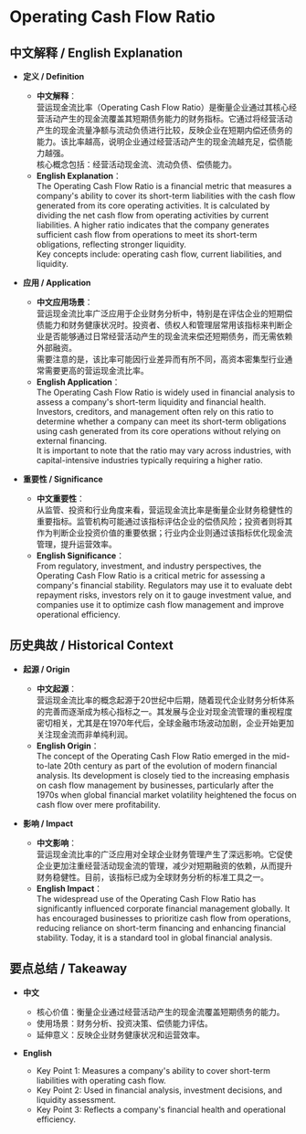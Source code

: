 # Operating Cash Flow Ratio

## 中文解释 / English Explanation

* **定义 / Definition**  
  - **中文解释**：  
    营运现金流比率（Operating Cash Flow Ratio）是衡量企业通过其核心经营活动产生的现金流覆盖其短期债务能力的财务指标。它通过将经营活动产生的现金流量净额与流动负债进行比较，反映企业在短期内偿还债务的能力。该比率越高，说明企业通过经营活动产生的现金流越充足，偿债能力越强。  
    核心概念包括：经营活动现金流、流动负债、偿债能力。  
  - **English Explanation**：  
    The Operating Cash Flow Ratio is a financial metric that measures a company's ability to cover its short-term liabilities with the cash flow generated from its core operating activities. It is calculated by dividing the net cash flow from operating activities by current liabilities. A higher ratio indicates that the company generates sufficient cash flow from operations to meet its short-term obligations, reflecting stronger liquidity.  
    Key concepts include: operating cash flow, current liabilities, and liquidity.

* **应用 / Application**  
  - **中文应用场景**：  
    营运现金流比率广泛应用于企业财务分析中，特别是在评估企业的短期偿债能力和财务健康状况时。投资者、债权人和管理层常用该指标来判断企业是否能够通过日常经营活动产生的现金流来偿还短期债务，而无需依赖外部融资。  
    需要注意的是，该比率可能因行业差异而有所不同，高资本密集型行业通常需要更高的营运现金流比率。  
  - **English Application**：  
    The Operating Cash Flow Ratio is widely used in financial analysis to assess a company's short-term liquidity and financial health. Investors, creditors, and management often rely on this ratio to determine whether a company can meet its short-term obligations using cash generated from its core operations without relying on external financing.  
    It is important to note that the ratio may vary across industries, with capital-intensive industries typically requiring a higher ratio.

* **重要性 / Significance**  
  - **中文重要性**：  
    从监管、投资和行业角度来看，营运现金流比率是衡量企业财务稳健性的重要指标。监管机构可能通过该指标评估企业的偿债风险；投资者则将其作为判断企业投资价值的重要依据；行业内企业则通过该指标优化现金流管理，提升运营效率。  
  - **English Significance**：  
    From regulatory, investment, and industry perspectives, the Operating Cash Flow Ratio is a critical metric for assessing a company's financial stability. Regulators may use it to evaluate debt repayment risks, investors rely on it to gauge investment value, and companies use it to optimize cash flow management and improve operational efficiency.

## 历史典故 / Historical Context

* **起源 / Origin**  
  - **中文起源**：  
    营运现金流比率的概念起源于20世纪中后期，随着现代企业财务分析体系的完善而逐渐成为核心指标之一。其发展与企业对现金流管理的重视程度密切相关，尤其是在1970年代后，全球金融市场波动加剧，企业开始更加关注现金流而非单纯利润。  
  - **English Origin**：  
    The concept of the Operating Cash Flow Ratio emerged in the mid-to-late 20th century as part of the evolution of modern financial analysis. Its development is closely tied to the increasing emphasis on cash flow management by businesses, particularly after the 1970s when global financial market volatility heightened the focus on cash flow over mere profitability.

* **影响 / Impact**  
  - **中文影响**：  
    营运现金流比率的广泛应用对全球企业财务管理产生了深远影响。它促使企业更加注重经营活动现金流的管理，减少对短期融资的依赖，从而提升财务稳健性。目前，该指标已成为全球财务分析的标准工具之一。  
  - **English Impact**：  
    The widespread use of the Operating Cash Flow Ratio has significantly influenced corporate financial management globally. It has encouraged businesses to prioritize cash flow from operations, reducing reliance on short-term financing and enhancing financial stability. Today, it is a standard tool in global financial analysis.

## 要点总结 / Takeaway

* **中文**  
  - 核心价值：衡量企业通过经营活动产生的现金流覆盖短期债务的能力。  
  - 使用场景：财务分析、投资决策、偿债能力评估。  
  - 延伸意义：反映企业财务健康状况和运营效率。  

* **English**  
  - Key Point 1: Measures a company's ability to cover short-term liabilities with operating cash flow.  
  - Key Point 2: Used in financial analysis, investment decisions, and liquidity assessment.  
  - Key Point 3: Reflects a company's financial health and operational efficiency.